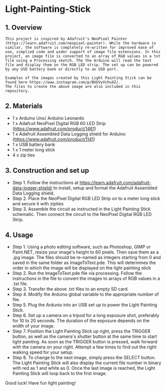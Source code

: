 # Light-Painting-Stick

## 1. Overview

    This project is inspired by Adafruit's NeoPixel Painter (https://learn.adafruit.com/neopixel-painter). While the hardware is     similar, the software is completely re-written for improved ease of use, simplied code and wider support of image file extensions. In this project, an image file is converted to an array of RGB values in a txt file using a Processing sketch. The the Arduino will read the text file and display them on the RGB LED strip. The set up can be powered by any USD battery bank or directly to an USD port.
    
    Examples of the images created by this Light Painting Stick can be found here https://www.instagram.com/p/BUUVyVchu4Z/.
    The files to create the above image are also included in this repository.
    
## 2. Materials
  - 1 x Arduino Uno/ Arduino Leonardo
  - 1 x Adafruit NeoPixel Digital RGB 60 LED Strip  (https://www.adafruit.com/product/1461)
  - 1 x Adafruit Assembled Data Logging shield for Arduino (https://www.adafruit.com/product/1141)
  - 1 x USB battery bank
  - 1 x 1 meter long stick
  - 4 x zip ties
  
## 3. Construction and set up
- Step 1. Follow the instructions at https://learn.adafruit.com/adafruit-data-logger-shield/ to install, setup and format the Adafruit Assembled Data Logging shield.
- Step 2. Place the NeoPixel Digital RGB LED Strip on to a meter long stick and secure it with zipties
- Step 3. Assemble the circuit as instructed in the Light Painting Stick schematic. Then connect the circuit to the NeoPixel Digital RGB LED Strip.
  
## 4. Usage
- Step 1. Using a photo editing software, such as Photoshop, GIMP or Paint.NET, resize your image's height to 60 pixels. Then save them as a .jpg image. The files should be re-named as integers starting from 0 and saved in the same folder as ImageToText.pde. This will determines the order in which the image will be displayed on the light painting stick
- Step 2. Run the ImageToText.pde file via processing. Follow the instructions in the file to convert the images to arrays of RGB values in a .txt file.
- Step 3. Transfer the above .txt files to an empty SD card.
- Step 4. Modify the Arduino global variable to the appropriate number of file.
- Step 5. Plug the Ardunio into an USB set up to power the Light Painting Stick.
- Step 6. Set up a camera on a tripod for a long exposure shot, preferably for 10 to 20 seconds. The duration of the exposure depends on the width of your image.
- Step 7. Position the Light Painting Stick up right, press the TRIGGER button, as well as the camera's shutter button at the same time to start light painting. As soon as the TRIGGER button is pressed, walk forward with the camera on your right. Attempt a few times to find out the right walking speed for your setup.
- Step 8. To change to the next image, simply press the SELECT button. The Light Painting Stick will also display the current file number in binary with red as 1 and white as 0. Once the last image is reached, the Light Painting Stick will loop back to the first image.
 
 Good luck! Have fun light painting!
